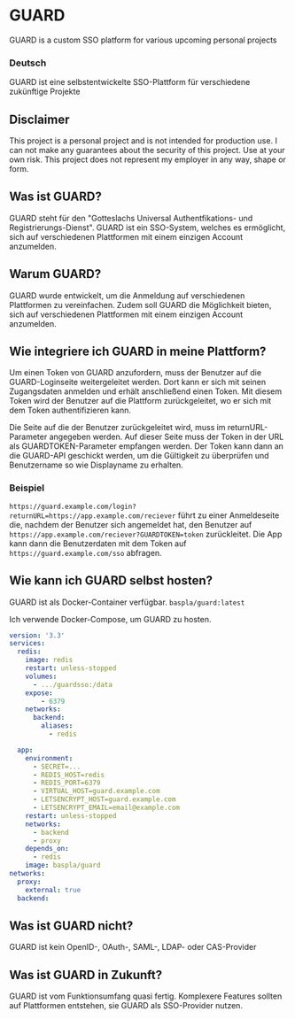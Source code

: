 # GUARD
GUARD is a custom SSO platform for various upcoming personal projects

### Deutsch
GUARD ist eine selbstentwickelte SSO-Plattform für verschiedene zukünftige Projekte

## Disclaimer
This project is a personal project and is not intended for production use.
I can not make any guarantees about the security of this project. Use at your own risk.
This project does not represent my employer in any way, shape or form.

## Was ist GUARD?
GUARD steht für den "Gotteslachs Universal Authentfikations- und Registrierungs-Dienst".
GUARD ist ein SSO-System, welches es ermöglicht, sich auf verschiedenen Plattformen mit einem einzigen Account anzumelden.

## Warum GUARD?
GUARD wurde entwickelt, um die Anmeldung auf verschiedenen Plattformen zu vereinfachen.
Zudem soll GUARD die Möglichkeit bieten, sich auf verschiedenen Plattformen mit einem einzigen Account anzumelden.

## Wie integriere ich GUARD in meine Plattform?
Um einen Token von GUARD anzufordern, muss der Benutzer auf die GUARD-Loginseite weitergeleitet werden.
Dort kann er sich mit seinen Zugangsdaten anmelden und erhält anschließend einen Token.
Mit diesem Token wird der Benutzer auf die Plattform zurückgeleitet, wo er sich mit dem Token authentifizieren kann.

Die Seite auf die der Benutzer zurückgeleitet wird, muss im returnURL-Parameter angegeben werden.
Auf dieser Seite muss der Token in der URL als GUARDTOKEN-Parameter empfangen werden.
Der Token kann dann an die GUARD-API geschickt werden,
um die Gültigkeit zu überprüfen und Benutzername so wie Displayname zu erhalten.
### Beispiel
`https://guard.example.com/login?returnURL=https://app.example.com/reciever` führt zu einer Anmeldeseite die,
nachdem der Benutzer sich angemeldet hat, den Benutzer auf `https://app.example.com/reciever?GUARDTOKEN=token` zurückleitet.
Die App kann dann die Benutzerdaten mit dem Token auf `https://guard.example.com/sso` abfragen.

## Wie kann ich GUARD selbst hosten?
GUARD ist als Docker-Container verfügbar.
`baspla/guard:latest`

Ich verwende Docker-Compose, um GUARD zu hosten.
```yaml
version: '3.3'
services:
  redis:
    image: redis
    restart: unless-stopped
    volumes:
      - .../guardsso:/data
    expose:
        - 6379
    networks:
      backend:
        aliases:
          - redis

  app:
    environment:
      - SECRET=...
      - REDIS_HOST=redis
      - REDIS_PORT=6379
      - VIRTUAL_HOST=guard.example.com
      - LETSENCRYPT_HOST=guard.example.com
      - LETSENCRYPT_EMAIL=email@example.com
    restart: unless-stopped
    networks:
      - backend
      - proxy
    depends_on:
      - redis
    image: baspla/guard
networks:
  proxy:
    external: true
  backend:
```

## Was ist GUARD nicht?
GUARD ist kein OpenID-, OAuth-, SAML-, LDAP- oder CAS-Provider

## Was ist GUARD in Zukunft?
GUARD ist vom Funktionsumfang quasi fertig. Komplexere Features sollten auf Plattformen entstehen, sie GUARD als SSO-Provider nutzen.